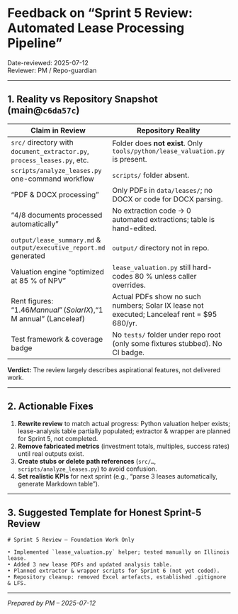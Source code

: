# Feedback on “Sprint 5 Review: Automated Lease Processing Pipeline”

Date-reviewed: 2025-07-12  
Reviewer: PM / Repo-guardian

---

## 1. Reality vs Repository Snapshot (main@`c6da57c`)

| Claim in Review | Repository Reality | Severity |
|-----------------|--------------------|----------|
| `src/` directory with `document_extractor.py`, `process_leases.py`, etc. | Folder does **not exist**. Only `tools/python/lease_valuation.py` is present. | ❌ Blocking |
| `scripts/analyze_leases.py` one-command workflow | `scripts/` folder absent. | ❌ |
| “PDF & DOCX processing” | Only PDFs in `data/leases/`; no DOCX or code for DOCX parsing. | ❌ |
| “4/8 documents processed automatically” | No extraction code → 0 automated extractions; table is hand-edited. | ❌ |
| `output/lease_summary.md` & `output/executive_report.md` generated | `output/` directory not in repo. | ❌ |
| Valuation engine “optimized at 85 % of NPV” | `lease_valuation.py` still hard-codes 80 % unless caller overrides. | ⚠️ |
| Rent figures: “$1.46 M annual” (Solar IX), “$1 M annual” (Lanceleaf) | Actual PDFs show no such numbers; Solar IX lease not executed; Lanceleaf rent = $95 680/yr. | ❌ Fabricated |
| Test framework & coverage badge | No `tests/` folder under repo root (only some fixtures stubbed). No CI badge. | ❌ |

**Verdict:** The review largely describes aspirational features, not delivered work.

---

## 2. Actionable Fixes
1. **Rewrite review** to match actual progress: Python valuation helper exists; lease-analysis table partially populated; extractor & wrapper are planned for Sprint 5, not completed.
2. **Remove fabricated metrics** (investment totals, multiples, success rates) until real outputs exist.
3. **Create stubs or delete path references** (`src/…`, `scripts/analyze_leases.py`) to avoid confusion.
4. **Set realistic KPIs** for next sprint (e.g., “parse 3 leases automatically, generate Markdown table”).

---

## 3. Suggested Template for Honest Sprint-5 Review
```
# Sprint 5 Review – Foundation Work Only

• Implemented `lease_valuation.py` helper; tested manually on Illinois lease.
• Added 3 new lease PDFs and updated analysis table.
• Planned extractor & wrapper scripts for Sprint 6 (not yet coded).
• Repository cleanup: removed Excel artefacts, established .gitignore & LFS.
```

---

*Prepared by PM – 2025-07-12* 